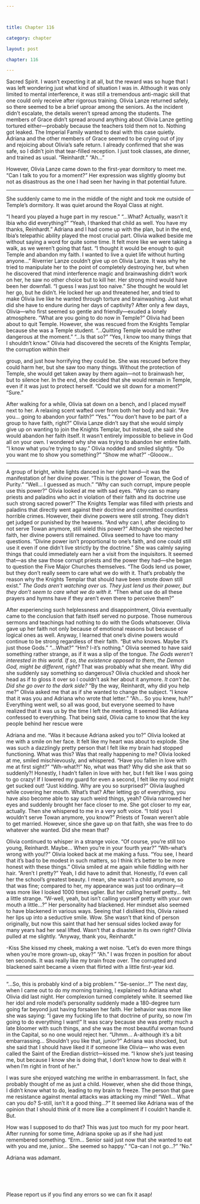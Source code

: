 ```yaml
---



title: Chapter 116

category: chapter

layout: post

chapter: 116

---
```


Sacred Spirit.
I wasn’t expecting it at all, but the reward was so huge that I was left wondering just
what kind of situation I was in. Although it was only limited to mental interference, it
was still a tremendous anti-magic skill that one could only receive after rigorous
training.
Olivia Lanze returned safely, so there seemed to be a brief uproar among the seniors.
As the incident didn’t escalate, the details weren’t spread among the students. The
members of Grace didn’t spread around anything about Olivia Lanze getting tortured
either—probably because the teachers told them not to. Nothing got leaked.
The Imperial Family wanted to deal with this case quietly.
Adriana and the other members of Grace seemed to be crying out of joy and rejoicing
about Olivia’s safe return. I already confirmed that she was safe, so I didn’t join that
tear-filled reception.
I just took classes, ate dinner, and trained as usual.
“Reinhardt.”
“Ah...”

However, Olivia Lanze came down to the first-year dormitory to meet me.
“Can I talk to you for a moment?”
Her expression was slightly gloomy but not as disastrous as the one I had seen her
having in that potential future.

* * *

She suddenly came to me in the middle of the night and took me outside of Temple’s
dormitory. It was quiet around the Royal Class at night.

“I heard you played a huge part in my rescue.”
“...What? Actually, wasn’t it Ibia who did everything?”
“Yeah, I thanked that child as well. You have my thanks, Reinhardt.”
Adriana and I had come up with the plan, but in the end, Ibia’s telepathic ability
played the most crucial part.
Olivia walked beside me without saying a word for quite some time. It felt more like
we were taking a walk, as we weren’t going that fast.
“I thought it would be enough to quit Temple and abandon my faith. I wanted to live
a quiet life without hurting anyone...”
Riverrier Lanze couldn’t give up on Olivia Lanze. It was why he tried to manipulate
her to the point of completely destroying her, but when he discovered that mind
interference magic and brainwashing didn’t work on her, he saw no other choice but
to kill her. Her strong mind would have been her downfall.
“I guess I was just too naive.”
She thought he would let her go, but he didn’t. He locked her up and threatened her,
and tried to make Olivia live like he wanted through torture and brainwashing.
Just what did she have to endure during her days of captivity? After only a few days,
Olivia—who first seemed so gentle and friendly—exuded a lonely atmosphere.
“What are you going to do now in Temple?”
Olivia had been about to quit Temple. However, she was rescued from the Knights
Templar because she was a Temple student.
“...Quitting Temple would be rather dangerous at the moment.”
“...Is that so?”
“Yes, I know too many things that I shouldn’t know.”
Olivia had discovered the secrets of the Knights Templar, the corruption within their

group, and just how horrifying they could be. She was rescued before they could
harm her, but she saw too many things.
Without the protection of Temple, she would get taken away by them again—not to
brainwash her, but to silence her.
In the end, she decided that she would remain in Temple, even if it was just to
protect herself.
“Could we sit down for a moment?”
“Sure.”

After walking for a while, Olivia sat down on a bench, and I placed myself next to her.
A relaxing scent wafted over from both her body and hair.
“Are you... going to abandon your faith?”
“Yes.”
“You don’t have to be part of a group to have faith, right?”
Olivia Lanze didn’t say that she would simply give up on wanting to join the Knights
Templar, but instead, she said she would abandon her faith itself. It wasn’t entirely
impossible to believe in God all on your own. I wondered why she was trying to
abandon her entire faith.
“I know what you’re trying to say.”
Olivia nodded and smiled slightly.
“Do you want me to show you something?”
“Show me what?”
-Glooow...

* * *

A group of bright, white lights danced in her right hand—it was the manifestation of
her divine power.
“This is the power of Towan, the God of Purity.”
“Well... I guessed as much.”
“Why can such corrupt, impure people use this power?”
Olivia looked at me with sad eyes.
“Why can so many priests and paladins who act in violation of their faith and its
doctrine use such strong sacred power?”
The Knights Templar was filled with priests and paladins that directly went against
their doctrine and committed countless horrible crimes. However, their divine
powers were still strong. They didn’t get judged or punished by the heavens.
“And why can I, after deciding to not serve Towan anymore, still wield this power?”
Although she rejected her faith, her divine powers still remained.
Oliva seemed to have too many questions.
“Divine power isn’t proportional to one’s faith, and one could still use it even if one
didn’t live strictly by the doctrine.”
She was calmly saying things that could immediately earn her a visit from the
inquisitors. It seemed that—as she saw those corrupt priests and the power they
had—she began to question the Five Major Churches themselves.
“The Gods lend us power, but they don’t really seem to care what we do with it.
That’s probably the reason why the Knights Templar that should have been smote
down still exist.”
*The Gods aren’t watching over us. They just lend us their power, but they don’t seem to
care what we do with it.*
“Then what use do all these prayers and hymns have if they aren’t even there to
perceive them?”

After experiencing such helplessness and disappointment, Olivia eventually came to
the conclusion that faith itself served no purpose. Those numerous sermons and
teachings had nothing to do with the Gods whatsoever.
Olivia gave up her faith not only because of emotional reasons but because of logical
ones as well. Anyway, I learned that one’s divine powers would continue to be strong
regardless of their faith.
“But who knows. Maybe it’s just those Gods.”
“...What?”
“Hm? I-it’s nothing.”
Olivia seemed to have said something rather strange, as if it was a slip of the tongue.
*The Gods weren’t interested in this world.*
*If so, the existence opposed to them, the Demon God, might be different, right?*
That was probably what she meant. Why did she suddenly say something so
dangerous? Olivia chuckled and shook her head as if to gloss it over so I couldn’t ask
her about it anymore.
*It can’t be.*
*Did she go over to the dark side?*
“By the way, Reinhardt, why did you help me?”
Olivia asked me that as if she wanted to change the subject.
“I know that it was you and Adriana who wrote that letter.”
“Ah... So you knew, huh?”
Everything went well, so all was good, but everyone seemed to have realized that it
was us by the time I left the meeting. It seemed like Adriana confessed to everything.
That being said, Olivia came to know that the key people behind her rescue were

Adriana and me.
“Was it because Adriana asked you to?”
Olivia looked at me with a smile on her face.
It felt like my heart was about to explode. She was such a dazzlingly pretty person
that I felt like my brain had stopped functioning. What was this? Was that really
happening to me?
Olivia looked at me, smiled mischievously, and whispered.
“Have you fallen in love with me at first sight?”
“Wh-what?!”
No, what was that? Why did she ask that so suddenly?!
Honestly, I hadn’t fallen in love with her, but I felt like I was going to go crazy!
If I lowered my guard for even a second, I felt like my soul might get sucked out!
“Just kidding. Why are you so surprised?”
Olivia laughed while covering her mouth.
What’s that? After letting go of everything, you have also become able to say such
weird things, yeah?
Olivia narrowed her eyes and suddenly brought her face closer to me.
She got closer to my ear, actually.
Then she whispered to me in a very soft voice.
“I told you I wouldn’t serve Towan anymore, you know?”
Priests of Towan weren’t able to get married. However, since she gave up on that
faith, she was free to do whatever she wanted. Did she mean that?

Olivia continued to whisper in a strange voice.
“Of course, you’re still too young, Reinhardt. Maybe... When you’re in your fourth
year?”
“Wh-what’s wrong with you!?”
Olivia looked back at me making a fuss.
“You see, I heard that it’s bad to be modest in such matters, so I think it’s better to be
more honest with these things.”
Olivia smiled at me again while fiddling with her hair.
“Aren’t I pretty?”
Yeah, I did have to admit that. Honestly, I’d even call her the school’s greatest beauty.
I mean, she wasn’t a child anymore, so that was fine; compared to her, my
appearance was just too ordinary—it was more like I looked 1000 times uglier.
But her calling herself pretty... felt a little strange.
“W-well, yeah, but isn’t calling yourself pretty with your own mouth a little...?”
Her personality had blackened.
Her mindset also seemed to have blackened in various ways. Seeing that I disliked
this, Olivia raised her lips up into a seductive smile.
Wow.
She wasn’t that kind of person originally, but now this saint that had her sensual
sides locked away for many years had her seal lifted.
Wasn’t that a disaster in its own right?
Olivia pulled at me slightly.
“Anyway, thank you, Reinhardt.”

-Kiss
She kissed my cheek, making a wet noise.
“Let’s do even more things when you’re more grown-up, okay?”
“Ah.”
I was frozen in position for about ten seconds.
It was really like my brain froze over.
The corrupted and blackened saint became a vixen that flirted with a little first-year
kid.

* * *
“...So, this is probably kind of a big problem.”
“Se-senior...?”
The next day, when I came out to do my morning training, I explained to Adriana
what Olivia did last night. Her complexion turned completely white.
It seemed like her idol and role model’s personality suddenly made a 180-degree
turn going far beyond just having forsaken her faith. Her behavior was more like she
was saying: “I gave my fucking life to that doctrine of purity, so now I’m going to do
everything I want!”
It was scary because she was pretty much a late bloomer with such things, and she
was the most beautiful woman found in the Capital, so no one would reject her.
“Uhmm... A-although it’s a bit embarrassing... Shouldn’t you like that, junior?”
Adriana was shocked, but she said that I should have liked it if someone like Olivia—
who was even called the Saint of the Eredian district—kissed me.
“I know she’s just teasing me, but because I know she is doing that, I don’t know how
to deal with it when I’m right in front of her.”

I was sure she enjoyed watching me writhe in embarrassment. In fact, she probably
thought of me as just a child. However, when she did those things, I didn’t know what
to do, leading to my brain to freeze.
The person that gave me resistance against mental attacks was attacking my mind!
“Well... What can you do? S-still, isn’t it a good thing...?”
It seemed like Adriana was of the opinion that I should think of it more like a
compliment if I couldn’t handle it.
But.

How was I supposed to do that?
This was just too much for my poor heart. After running for some time, Adriana
spoke up as if she had just remembered something.
“Erm... Senior said just now that she wanted to eat with you and me, junior... She
seemed so happy.”
“Ca-can I not go...?”
“No.”

Adriana was adamant.

<br><br><br><br>
Please report us if you find any errors so we can fix it asap!